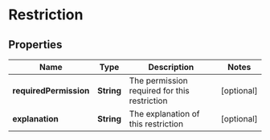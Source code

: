 # Restriction

## Properties
Name | Type | Description | Notes
------------ | ------------- | ------------- | -------------
**requiredPermission** | **String** | The permission required for this restriction |  [optional]
**explanation** | **String** | The explanation of this restriction |  [optional]

